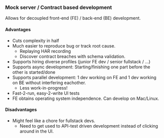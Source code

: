 ### Mock server / Contract based development
Allows for decoupled front-end (FE) / back-end (BE) development.
#### Advantages
  - Cuts complexity in half
  - Much easier to reproduce bug or track root cause.
    - Replaying HAR recording
    - Discover contract breaches with schema validation.
  - Supports hiring diverse profiles (junior FE dev / senior fullstack / ...)
  - Supports async development: Starting/finishing one part before the other is started/done
  - Supports parallel development: 1 dev working on FE and 1 dev working on BE without interfering eachother.
    - Less work-in-progress! 
  - Fast-2-run, easy-2-write UI tests
  - FE obtains operating system independence. Can develop on Mac/Linux. 
#### Disadvantages
  - Might feel like a chore for fullstack devs.
    - Need to get used to API-test driven development instead of clicking around in the UI.

  
